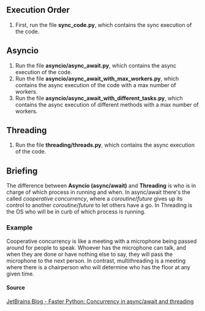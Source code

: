 ## Execution Order
1. First, run the file **sync_code.py**, which contains the sync execution of the code.

## Asyncio
1. Run the file **asyncio/async_await.py**, which contains the async execution of the code.
2. Run the file **asyncio/async_await_with_max_workers.py**, which contains the async execution of the code with a max number of workers.
3. Run the file **asyncio/async_await_with_different_tasks.py**, which contains the async execution of different methods with a max number of workers.

## Threading
1. Run the file **threading/threads.py**, which contains the async execution of the code.


## Briefing
The difference between **Asyncio (async/await)** and **Threading** is who is in charge of which process in running and when.
In async/await there's the called _cooperative concurrency_, where a _coroutine_/_future_ gives up its control to another _coroutine_/_future_ to let others have a go.
In Threading is the OS who will be in curb of which process is running.

### Example
Cooperative concurrency is like a meeting with a microphone being passed around for people to speak. Whoever has the microphone can talk, and when they are done or have nothing else to say, they will pass the microphone to the next person. In contrast, multithreading is a meeting where there is a chairperson who will determine who has the floor at any given time.

#### Source
[JetBrains Blog - Faster Python: Concurrency in async/await and threading](https://blog.jetbrains.com/pycharm/2025/06/concurrency-in-async-await-and-threading/#how-does-threading-work-in-python)
